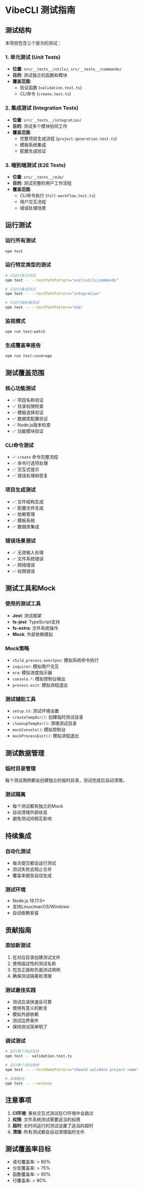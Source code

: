 # VibeCLI 测试指南

## 测试结构

本项目包含三个层次的测试：

### 1. 单元测试 (Unit Tests)
- **位置**: `src/__tests__/utils/`, `src/__tests__/commands/`
- **目的**: 测试独立的函数和模块
- **覆盖范围**: 
  - 验证函数 (`validation.test.ts`)
  - CLI命令 (`create.test.ts`)

### 2. 集成测试 (Integration Tests)
- **位置**: `src/__tests__/integration/`
- **目的**: 测试多个模块协同工作
- **覆盖范围**:
  - 完整项目生成流程 (`project-generation.test.ts`)
  - 模板系统集成
  - 配置生成验证

### 3. 端到端测试 (E2E Tests)
- **位置**: `src/__tests__/e2e/`
- **目的**: 测试完整的用户工作流程
- **覆盖范围**:
  - CLI命令执行 (`full-workflow.test.ts`)
  - 用户交互流程
  - 错误处理场景

## 运行测试

### 运行所有测试
```bash
npm test
```

### 运行特定类型的测试
```bash
# 只运行单元测试
npm test -- --testPathPattern="unit|utils|commands"

# 只运行集成测试
npm test -- --testPathPattern="integration"

# 只运行端到端测试
npm test -- --testPathPattern="e2e"
```

### 监视模式
```bash
npm run test:watch
```

### 生成覆盖率报告
```bash
npm run test:coverage
```

## 测试覆盖范围

### 核心功能测试
- ✅ 项目名称验证
- ✅ 目录权限检查
- ✅ 模板选择验证
- ✅ 数据库配置验证
- ✅ Node.js版本检查
- ✅ 功能模块验证

### CLI命令测试
- ✅ `create` 命令完整流程
- ✅ 命令行选项处理
- ✅ 交互式提示
- ✅ 错误处理和恢复

### 项目生成测试
- ✅ 文件结构生成
- ✅ 配置文件生成
- ✅ 依赖管理
- ✅ 模板系统
- ✅ 数据库集成

### 错误场景测试
- ✅ 无效输入处理
- ✅ 文件系统错误
- ✅ 网络错误
- ✅ 权限错误

## 测试工具和Mock

### 使用的测试工具
- **Jest**: 测试框架
- **ts-jest**: TypeScript支持
- **fs-extra**: 文件系统操作
- **Mock**: 外部依赖模拟

### Mock策略
- `child_process.execSync`: 模拟系统命令执行
- `inquirer`: 模拟用户交互
- `ora`: 模拟进度指示器
- `console.*`: 模拟控制台输出
- `process.exit`: 模拟进程退出

### 测试辅助工具
- `setup.ts`: 测试环境设置
- `createTempDir()`: 创建临时测试目录
- `cleanupTempDir()`: 清理测试目录
- `mockConsole()`: 模拟控制台
- `mockProcessExit()`: 模拟进程退出

## 测试数据管理

### 临时目录管理
每个测试用例都会创建独立的临时目录，测试完成后自动清理。

### 测试隔离
- 每个测试都有独立的Mock
- 自动清理外部状态
- 避免测试间相互影响

## 持续集成

### 自动化测试
- 每次提交都会运行测试
- 测试失败会阻止合并
- 覆盖率报告自动生成

### 测试环境
- Node.js 18.17.0+
- 支持Linux/macOS/Windows
- 自动依赖安装

## 贡献指南

### 添加新测试
1. 在对应目录创建测试文件
2. 使用描述性的测试名称
3. 包含正面和负面测试用例
4. 确保测试隔离和清理

### 测试最佳实践
- 测试应该快速且可靠
- 使用有意义的断言
- 模拟外部依赖
- 测试边界条件
- 保持测试简单明了

### 调试测试
```bash
# 运行单个测试文件
npm test -- validation.test.ts

# 运行单个测试用例
npm test -- --testNamePattern="should validate project name"

# 详细输出
npm test -- --verbose
```

## 注意事项

1. **CI环境**: 某些交互式测试在CI环境中会跳过
2. **权限**: 文件系统测试需要适当的权限
3. **超时**: 长时间运行的测试设置了适当的超时
4. **清理**: 所有测试都会自动清理临时文件

## 测试覆盖率目标

- 语句覆盖率: > 80%
- 分支覆盖率: > 75%
- 函数覆盖率: > 90%
- 行覆盖率: > 80%